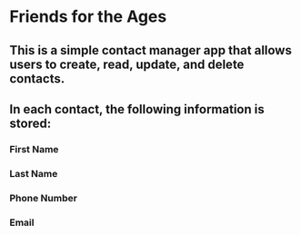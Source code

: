 # Friends for the Ages

## This is a simple contact manager app that allows users to create, read, update, and delete contacts.
## In each contact, the following information is stored:
### First Name
### Last Name
### Phone Number
### Email
